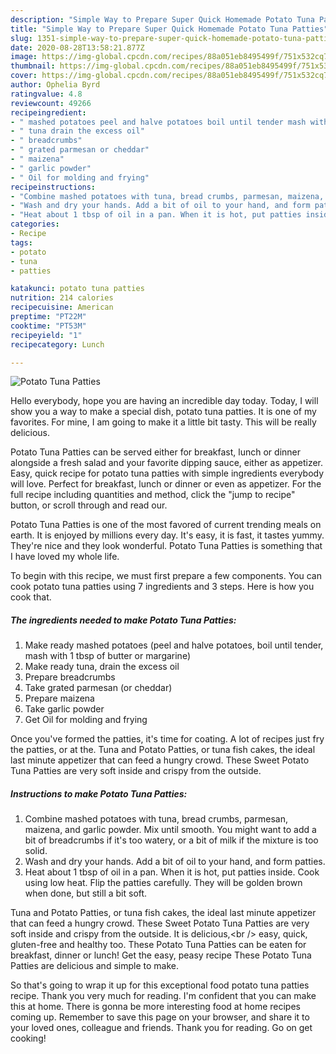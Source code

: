 ```yaml
---
description: "Simple Way to Prepare Super Quick Homemade Potato Tuna Patties"
title: "Simple Way to Prepare Super Quick Homemade Potato Tuna Patties"
slug: 1351-simple-way-to-prepare-super-quick-homemade-potato-tuna-patties
date: 2020-08-28T13:58:21.877Z
image: https://img-global.cpcdn.com/recipes/88a051eb8495499f/751x532cq70/potato-tuna-patties-recipe-main-photo.jpg
thumbnail: https://img-global.cpcdn.com/recipes/88a051eb8495499f/751x532cq70/potato-tuna-patties-recipe-main-photo.jpg
cover: https://img-global.cpcdn.com/recipes/88a051eb8495499f/751x532cq70/potato-tuna-patties-recipe-main-photo.jpg
author: Ophelia Byrd
ratingvalue: 4.8
reviewcount: 49266
recipeingredient:
- " mashed potatoes peel and halve potatoes boil until tender mash with 1 tbsp of butter or margarine"
- " tuna drain the excess oil"
- " breadcrumbs"
- " grated parmesan or cheddar"
- " maizena"
- " garlic powder"
- " Oil for molding and frying"
recipeinstructions:
- "Combine mashed potatoes with tuna, bread crumbs, parmesan, maizena, and garlic powder. Mix until smooth. You might want to add a bit of breadcrumbs if it&#39;s too watery, or a bit of milk if the mixture is too solid."
- "Wash and dry your hands. Add a bit of oil to your hand, and form patties."
- "Heat about 1 tbsp of oil in a pan. When it is hot, put patties inside. Cook using low heat. Flip the patties carefully. They will be golden brown when done, but still a bit soft."
categories:
- Recipe
tags:
- potato
- tuna
- patties

katakunci: potato tuna patties 
nutrition: 214 calories
recipecuisine: American
preptime: "PT22M"
cooktime: "PT53M"
recipeyield: "1"
recipecategory: Lunch

---
```



![Potato Tuna Patties](https://img-global.cpcdn.com/recipes/88a051eb8495499f/751x532cq70/potato-tuna-patties-recipe-main-photo.jpg)

Hello everybody, hope you are having an incredible day today. Today, I will show you a way to make a special dish, potato tuna patties. It is one of my favorites. For mine, I am going to make it a little bit tasty. This will be really delicious.

Potato Tuna Patties can be served either for breakfast, lunch or dinner alongside a fresh salad and your favorite dipping sauce, either as appetizer. Easy, quick recipe for potato tuna patties with simple ingredients everybody will love. Perfect for breakfast, lunch or dinner or even as appetizer. For the full recipe including quantities and method, click the &#34;jump to recipe&#34; button, or scroll through and read our.

Potato Tuna Patties is one of the most favored of current trending meals on earth. It is enjoyed by millions every day. It's easy, it is fast, it tastes yummy. They're nice and they look wonderful. Potato Tuna Patties is something that I have loved my whole life.


To begin with this recipe, we must first prepare a few components. You can cook potato tuna patties using 7 ingredients and 3 steps. Here is how you cook that.

<!--inarticleads1-->

##### The ingredients needed to make Potato Tuna Patties:

1. Make ready  mashed potatoes (peel and halve potatoes, boil until tender, mash with 1 tbsp of butter or margarine)
1. Make ready  tuna, drain the excess oil
1. Prepare  breadcrumbs
1. Take  grated parmesan (or cheddar)
1. Prepare  maizena
1. Take  garlic powder
1. Get  Oil for molding and frying


Once you&#39;ve formed the patties, it&#39;s time for coating. A lot of recipes just fry the patties, or at the. Tuna and Potato Patties, or tuna fish cakes, the ideal last minute appetizer that can feed a hungry crowd. These Sweet Potato Tuna Patties are very soft inside and crispy from the outside. 

<!--inarticleads2-->

##### Instructions to make Potato Tuna Patties:

1. Combine mashed potatoes with tuna, bread crumbs, parmesan, maizena, and garlic powder. Mix until smooth. You might want to add a bit of breadcrumbs if it&#39;s too watery, or a bit of milk if the mixture is too solid.
1. Wash and dry your hands. Add a bit of oil to your hand, and form patties.
1. Heat about 1 tbsp of oil in a pan. When it is hot, put patties inside. Cook using low heat. Flip the patties carefully. They will be golden brown when done, but still a bit soft.


Tuna and Potato Patties, or tuna fish cakes, the ideal last minute appetizer that can feed a hungry crowd. These Sweet Potato Tuna Patties are very soft inside and crispy from the outside. It is delicious,&lt;br /&gt; easy, quick, gluten-free and healthy too. These Potato Tuna Patties can be eaten for breakfast, dinner or lunch! Get the easy, peasy recipe These Potato Tuna Patties are delicious and simple to make. 

So that's going to wrap it up for this exceptional food potato tuna patties recipe. Thank you very much for reading. I'm confident that you can make this at home. There is gonna be more interesting food at home recipes coming up. Remember to save this page on your browser, and share it to your loved ones, colleague and friends. Thank you for reading. Go on get cooking!
